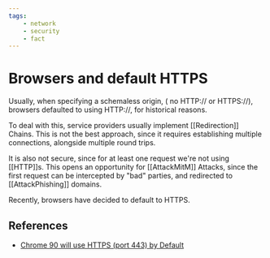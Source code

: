 ```yaml
---
tags:
    - network
    - security
    - fact
---
```


# Browsers and default HTTPS

Usually, when specifying a schemaless origin, ( no HTTP:// or HTTPS://), browsers defaulted to using HTTP://, for historical reasons.

To deal with this, service providers usually implement \[\[Redirection]] Chains.
This is not the best approach, since it requires establishing multiple connections, alongside multiple round trips.

It is also not secure, since for at least one request we're not using \[\[HTTP]]s. This opens an opportunity for \[\[AttackMitM]] Attacks, since the first request can be intercepted by "bad" parties, and redirected to \[\[AttackPhishing]] domains.

Recently, browsers have decided to default to HTTPS.

## References

- [Chrome 90 will use HTTPS (port 443) by Default](https://www.youtube.com/watch?v=XrlfX0duLKQ)
